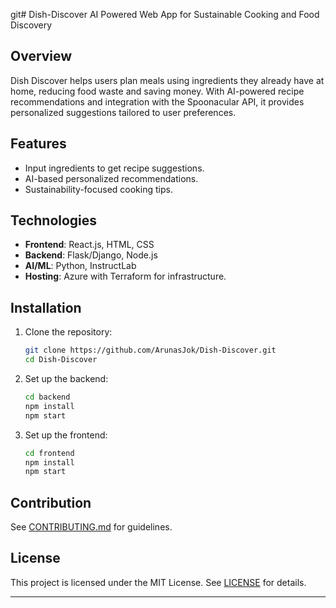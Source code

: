 git# Dish-Discover
AI Powered Web App for Sustainable Cooking and Food Discovery
## Overview
Dish Discover helps users plan meals using ingredients they already have at home, reducing food waste and saving money. With AI-powered recipe recommendations and integration with the Spoonacular API, it provides personalized suggestions tailored to user preferences.

## Features
- Input ingredients to get recipe suggestions.
- AI-based personalized recommendations.
- Sustainability-focused cooking tips.

## Technologies
- **Frontend**: React.js, HTML, CSS
- **Backend**: Flask/Django, Node.js
- **AI/ML**: Python, InstructLab
- **Hosting**: Azure with Terraform for infrastructure.

## Installation
1. Clone the repository:
   ```bash
   git clone https://github.com/ArunasJok/Dish-Discover.git
   cd Dish-Discover
   ```
2. Set up the backend:
   ```bash
   cd backend
   npm install
   npm start
   ```
3. Set up the frontend:
   ```bash
   cd frontend
   npm install
   npm start
   ```

## Contribution
See [CONTRIBUTING.md](CONTRIBUTING.md) for guidelines.

## License
This project is licensed under the MIT License. See [LICENSE](LICENSE) for details.

---

